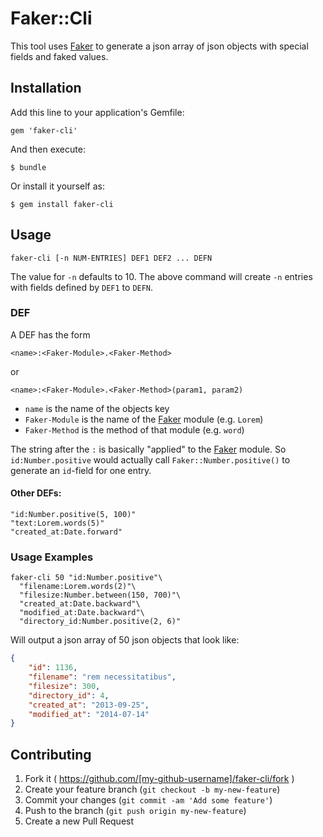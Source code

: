 # Faker::Cli

This tool uses [Faker](https://github.com/stympy/faker) to generate a json
array of json objects with special fields and faked values.

## Installation

Add this line to your application's Gemfile:

    gem 'faker-cli'

And then execute:

    $ bundle

Or install it yourself as:

    $ gem install faker-cli

## Usage

    faker-cli [-n NUM-ENTRIES] DEF1 DEF2 ... DEFN

The value for `-n` defaults to 10. The above command will create `-n` entries
with fields defined by `DEF1` to `DEFN`.

### DEF

A DEF has the form

    <name>:<Faker-Module>.<Faker-Method>

or

    <name>:<Faker-Module>.<Faker-Method>(param1, param2)

* `name` is the name of the objects key
* `Faker-Module` is the name of the [Faker](https://github.com/stympy/faker) module (e.g. `Lorem`)
* `Faker-Method` is the method of that module (e.g. `word`)

The string after the `:` is basically "applied" to the [Faker](https://github.com/stympy/faker) module.
So `id:Number.positive` would actually call `Faker::Number.positive()` to
generate an `id`-field for one entry.

#### Other DEFs:

    "id:Number.positive(5, 100)"
    "text:Lorem.words(5)"
    "created_at:Date.forward"

### Usage Examples

    faker-cli 50 "id:Number.positive"\
      "filename:Lorem.words(2)"\
      "filesize:Number.between(150, 700)"\
      "created_at:Date.backward"\
      "modified_at:Date.backward"\
      "directory_id:Number.positive(2, 6)"

Will output a json array of 50 json objects that look like:

```json
{
    "id": 1136,
    "filename": "rem necessitatibus",
    "filesize": 300,
    "directory_id": 4,
    "created_at": "2013-09-25",
    "modified_at": "2014-07-14"
}
```

## Contributing

1. Fork it ( https://github.com/[my-github-username]/faker-cli/fork )
2. Create your feature branch (`git checkout -b my-new-feature`)
3. Commit your changes (`git commit -am 'Add some feature'`)
4. Push to the branch (`git push origin my-new-feature`)
5. Create a new Pull Request
